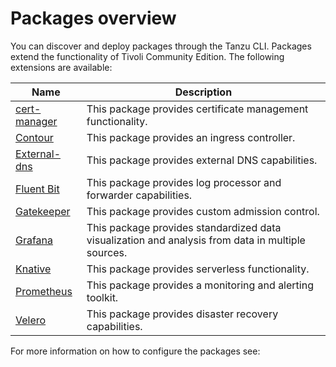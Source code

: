 # Packages overview

You can discover and deploy packages through the Tanzu CLI. Packages extend the functionality of Tivoli Community Edition.
The following extensions are available: 

|Name|Description| 
|--- |--- |
|[cert-manager ](https://cert-manager.io/) |This package provides certificate management functionality.|
|[Contour ](https://projectcontour.io/)|This package provides an ingress controller. |
|[External-dns ](https://github.com/kubernetes-sigs/external-dns)|This package provides external DNS capabilities.|
|[Fluent Bit ](https://fluentbit.io/)|This package provides log processor and forwarder capabilities.|
|[Gatekeeper ](https://github.com/open-policy-agent/gatekeeper) |This package provides custom admission control.|
|[Grafana ](https://grafana.com/) |This package provides standardized data visualization and analysis from data in multiple sources.|
|[Knative ](https://knative.dev/) |This package provides serverless functionality.|
|[Prometheus ](https://prometheus.io/) |This package provides a monitoring and alerting toolkit.|
|[Velero ](https://velero.io/) | This package provides disaster recovery capabilities.|


For more information on how to configure the packages see:
